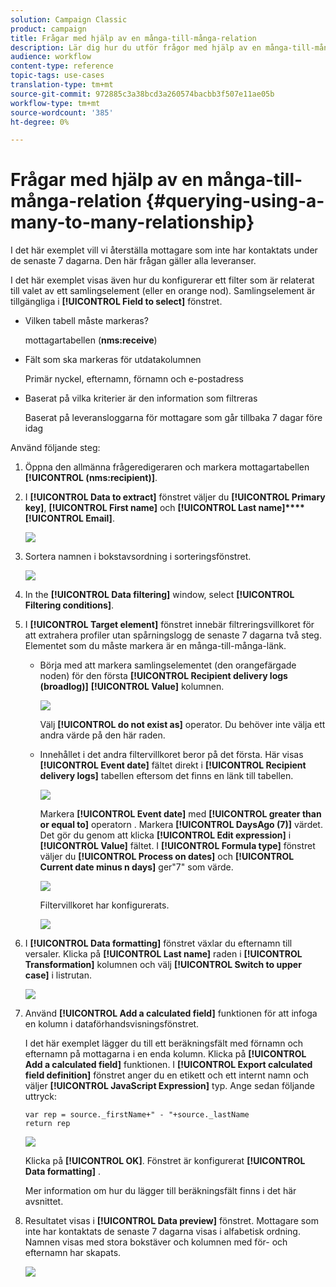 ```yaml
---
solution: Campaign Classic
product: campaign
title: Frågar med hjälp av en många-till-många-relation
description: Lär dig hur du utför frågor med hjälp av en många-till-många-relation
audience: workflow
content-type: reference
topic-tags: use-cases
translation-type: tm+mt
source-git-commit: 972885c3a38bcd3a260574bacbb3f507e11ae05b
workflow-type: tm+mt
source-wordcount: '385'
ht-degree: 0%

---
```



# Frågar med hjälp av en många-till-många-relation {#querying-using-a-many-to-many-relationship}

I det här exemplet vill vi återställa mottagare som inte har kontaktats under de senaste 7 dagarna. Den här frågan gäller alla leveranser.

I det här exemplet visas även hur du konfigurerar ett filter som är relaterat till valet av ett samlingselement (eller en orange nod). Samlingselement är tillgängliga i **[!UICONTROL Field to select]** fönstret.

* Vilken tabell måste markeras?

   mottagartabellen (**nms:receive**)

* Fält som ska markeras för utdatakolumnen

   Primär nyckel, efternamn, förnamn och e-postadress

* Baserat på vilka kriterier är den information som filtreras

   Baserat på leveransloggarna för mottagare som går tillbaka 7 dagar före idag

Använd följande steg:

1. Öppna den allmänna frågeredigeraren och markera mottagartabellen **[!UICONTROL (nms:recipient)]**.
1. I **[!UICONTROL Data to extract]** fönstret väljer du **[!UICONTROL Primary key]**, **[!UICONTROL First name]** och **[!UICONTROL Last name]****[!UICONTROL Email]**.

   ![](assets/query_editor_nveau_33.png)

1. Sortera namnen i bokstavsordning i sorteringsfönstret.

   ![](assets/query_editor_nveau_34.png)

1. In the **[!UICONTROL Data filtering]** window, select **[!UICONTROL Filtering conditions]**.
1. I **[!UICONTROL Target element]** fönstret innebär filtreringsvillkoret för att extrahera profiler utan spårningslogg de senaste 7 dagarna två steg. Elementet som du måste markera är en många-till-många-länk.

   * Börja med att markera samlingselementet (den orangefärgade noden) för den första **[!UICONTROL Recipient delivery logs (broadlog)]** **[!UICONTROL Value]** kolumnen.

      ![](assets/query_editor_nveau_67.png)

      Välj **[!UICONTROL do not exist as]** operator. Du behöver inte välja ett andra värde på den här raden.

   * Innehållet i det andra filtervillkoret beror på det första. Här visas **[!UICONTROL Event date]** fältet direkt i **[!UICONTROL Recipient delivery logs]** tabellen eftersom det finns en länk till tabellen.

      ![](assets/query_editor_nveau_36.png)

      Markera **[!UICONTROL Event date]** med **[!UICONTROL greater than or equal to]** operatorn . Markera **[!UICONTROL DaysAgo (7)]** värdet. Det gör du genom att klicka **[!UICONTROL Edit expression]** i **[!UICONTROL Value]** fältet. I **[!UICONTROL Formula type]** fönstret väljer du **[!UICONTROL Process on dates]** och **[!UICONTROL Current date minus n days]** ger&quot;7&quot; som värde.

      ![](assets/query_editor_nveau_37.png)

      Filtervillkoret har konfigurerats.

      ![](assets/query_editor_nveau_38.png)

1. I **[!UICONTROL Data formatting]** fönstret växlar du efternamn till versaler. Klicka på **[!UICONTROL Last name]** raden i **[!UICONTROL Transformation]** kolumnen och välj **[!UICONTROL Switch to upper case]** i listrutan.

   ![](assets/query_editor_nveau_39.png)

1. Använd **[!UICONTROL Add a calculated field]** funktionen för att infoga en kolumn i dataförhandsvisningsfönstret.

   I det här exemplet lägger du till ett beräkningsfält med förnamn och efternamn på mottagarna i en enda kolumn. Klicka på **[!UICONTROL Add a calculated field]** funktionen. I **[!UICONTROL Export calculated field definition]** fönstret anger du en etikett och ett internt namn och väljer **[!UICONTROL JavaScript Expression]** typ. Ange sedan följande uttryck:

   ```
   var rep = source._firstName+" - "+source._lastName
   return rep
   ```

   ![](assets/query_editor_nveau_40.png)

   Klicka på **[!UICONTROL OK]**. Fönstret är konfigurerat **[!UICONTROL Data formatting]** .

   Mer information om hur du lägger till beräkningsfält finns i det här avsnittet.

1. Resultatet visas i **[!UICONTROL Data preview]** fönstret. Mottagare som inte har kontaktats de senaste 7 dagarna visas i alfabetisk ordning. Namnen visas med stora bokstäver och kolumnen med för- och efternamn har skapats.

   ![](assets/query_editor_nveau_41.png)
